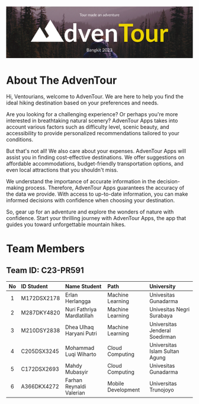 ![Capstone - Bangkit](/background.png)

# About The AdvenTour
Hi, Ventourians, welcome to AdvenTour. We are here to help you find the ideal hiking destination based on your preferences and needs.

Are you looking for a challenging experience? Or perhaps you're more interested in breathtaking natural scenery? AdvenTour Apps takes into account various factors such as difficulty level, scenic beauty, and accessibility to provide personalized recommendations tailored to your conditions.

But that's not all! We also care about your expenses. AdvenTour Apps will assist you in finding cost-effective destinations. We offer suggestions on affordable accommodations, budget-friendly transportation options, and even local attractions that you shouldn't miss.

We understand the importance of accurate information in the decision-making process. Therefore, AdvenTour Apps guarantees the accuracy of the data we provide. With access to up-to-date information, you can make informed decisions with confidence when choosing your destination.

So, gear up for an adventure and explore the wonders of nature with confidence. Start your thrilling journey with AdvenTour Apps, the app that guides you toward unforgettable mountain hikes.

# Team Members
## Team ID: C23-PR591
| No  |  ID Student   |      Name Student            |       Path         |            University            |
|:---:|:--------------|:-----------------------------|:-------------------|:---------------------------------|
|  1  |  M172DSX2178  |  Erlan Herlangga             | Machine Learning   |  Univesitas Gunadarma            |
|  2  |  M287DKY4820  |  Nuri Fathriya Mardlatillah  | Machine Learning   |  Univesitas Negri Surabaya       |
|  3  |  M210DSY2838  |  Dhea Ulhaq Haryani Putri    | Machine Learning   |  Universitas Jenderal Soedirman  |
|  4  |  C205DSX3245  |  Mohammad Luqi Wiharto       | Cloud Computing    |  Universitas Islam Sultan Agung  |
|  5  |  C172DSX2693  |  Mahdy Mubasyir              | Cloud Computing    |  Univesitas Gunadarma            |
|  6  |  A366DKX4272  |  Farhan Reynaldi Valerian    | Mobile Development |  Universitas Trunojoyo           |
